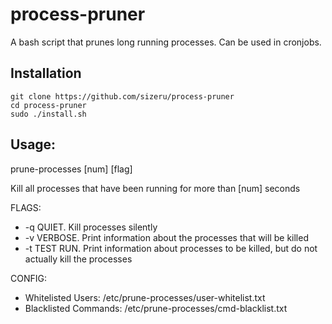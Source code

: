 # process-pruner
A bash script that prunes long running processes. Can be used in cronjobs.

## Installation
```
git clone https://github.com/sizeru/process-pruner
cd process-pruner
sudo ./install.sh
```

## Usage: 
prune-processes [num] [flag]

Kill all processes that have been running for more than [num] seconds

FLAGS:

- -q QUIET. Kill processes silently
- -v VERBOSE. Print information about the processes that will be killed
- -t TEST RUN. Print information about processes to be killed, but do not actually kill the processes

CONFIG:
- Whitelisted Users: /etc/prune-processes/user-whitelist.txt
- Blacklisted Commands: /etc/prune-processes/cmd-blacklist.txt
